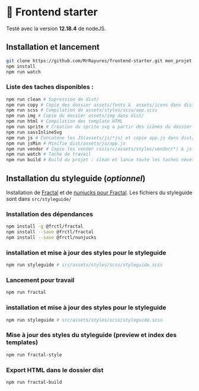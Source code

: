# :doughnut: Frontend starter
Testé avec la version **12.18.4** de nodeJS.

## Installation et lancement

```bash
git clone https://github.com/MrRayures/frontend-starter.git mon_projet
npm install
npm run watch
```

### Liste des taches disponibles :

```bash
npm run clean # Supression de dist/
npm run copy # Copie des dossier assets/fonts &  assets/icons dans dist/
npm run scss # Compilation de assets/styles/scss/app.scss
npm run img # Copie du dossier assets/img dans dist/
npm run html # Compilation des template HTML
npm run sprite # Création du sprite svg a partir des icônes du dossier "src/assets/icons/*.svg"
npm run sassInlineSvg
npm run js # Concatene les JS(assets/js/*js) et copie app.js dans dist/assets/js/
npm run jsMin # Minifie dist/assets/js/app.js
npm run vendor # Copie les vendor css(src/assets/styles/vendor/*) & js (src/assets/js/vendor/*) dans dist/assets/css|js/vendor
npm run watch # Tache de travail
npm run build # Build du projet : clean et lance toute les taches nécessaire à l'export pour démo
```



## Installation du styleguide (*optionnel*)

Installation de [Fractal](https://fractal.build/) et de [nunjucks pour Fractal](https://github.com/frctl/fractal/tree/main/packages/nunjucks).
Les fichiers du styleguide sont dans `src/styleguide/`

### Installation des dépendances
```bash
npm install -g @frctl/fractal
npm install --save @frctl/fractal
npm install --save @frctl/nunjucks
```
### installation et mise à jour des styles pour le styleguide
```bash
npm run styleguide # src/assets/styles/scss/styleguide.scss
```

### Lancement pour travail

```bash
npm run fractal
```
### installation et mise à jour des styles pour le styleguide
```bash
npm run styleguide # src/assets/styles/scss/styleguide.scss
```

### Mise à jour des styles du styleguide (preview et index des templates)
```bash
npm run fractal-style
```

### Export HTML dans le dossier dist
```bash
npm run fractal-build
```

